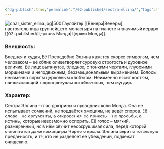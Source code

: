 ```yaml
---
{"dg-publish":true,"permalink":"/02-published/sestra-ellina/","tags":["#личность"]}
---
```


![char_sister_ellina.jpg|500](/img/user/09.%20files/char_sister_ellina.jpg)
Гауляйтер [[Венера\|Венеры]], настоятельница крупнейшего монастыря на планете и значимый иерарх [[02. published/Церковь Монда\|Церкви Монда]].
### Внешность:  
Бледная и худая, Её Преподобие Эллина кажется скорее символом, чем человеком – её облик олицетворяет суровую строгость и духовное величие. Её лицо вытянутое, бледное, с тонкими чертами, глубокими морщинами и неподвижным, безэмоциональным выражением. Волосы неизменно скрыты церковным клобуком. Неизменно носит костюм, напоминающий скорее ритуальное облачение, чем мундир.

### Характер:  
Сестра Эллина – глас доктрины и проводник воли Монда. Она не испытывает сомнений, не поддаётся эмоциям, не ведёт споров. Её слова – не аргументы, а откровения, её приказы – не просьбы, а истины, которые невозможно оспорить. Её голос – мягкий, размеренный, но в нём звучит несокрушимая сила, перед которой склоняются даже командиры Черного крыла. Эллина верит в тотальную преданность, и те, кто не разделяет её убеждений, подлежат очищению.
